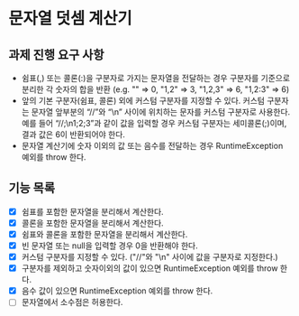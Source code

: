 # 문자열 덧셈 계산기
## 과제 진행 요구 사항
* 쉼표(,) 또는 콜론(:)을 구분자로 가지는 문자열을 전달하는 경우 구분자를 기준으로 분리한 각 숫자의 합을 반환 (e.g. "" => 0, "1,2" => 3, "1,2,3" => 6, "1,2:3" => 6)
* 앞의 기본 구분자(쉼표, 콜론) 외에 커스텀 구분자를 지정할 수 있다. 커스텀 구분자는 문자열 앞부분의 “//”와 “\n” 사이에 위치하는 문자를 커스텀 구분자로 사용한다. 예를 들어 “//;\n1;2;3”과 같이 값을 입력할 경우 커스텀 구분자는 세미콜론(;)이며, 결과 값은 6이 반환되어야 한다.
* 문자열 계산기에 숫자 이외의 값 또는 음수를 전달하는 경우 RuntimeException 예외를 throw 한다.

## 기능 목록
- [X] 쉼표를 포함한 문자열을 분리해서 계산한다.
- [X] 콜론을 포함한 문자열을 분리해서 계산한다.
- [X] 쉼표와 콜론을 포함한 문자열을 분리해서 계산한다.
- [X] 빈 문자열 또는 null을 입력할 경우 0을 반환해야 한다.
- [X] 커스텀 구분자를 지정할 수 있다. ("//"와 "\n" 사이에 값을 구분자로 지정한다.)
- [X] 구분자를 제외하고 숫자이외의 값이 있으면 RuntimeException 예외를 throw 한다.
- [X] 음수 값이 있으면 RuntimeException 예외를 throw 한다.
- [ ] 문자열에서 소수점은 허용한다.